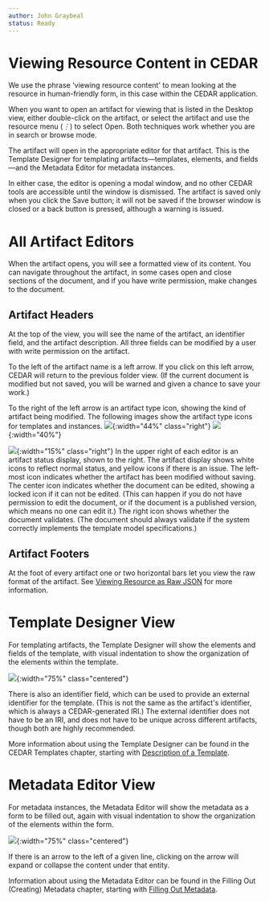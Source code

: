 ```yaml
---
author: John Graybeal
status: Ready
---
```

# Viewing Resource Content in CEDAR

We use the phrase 'viewing resource content' to mean looking at the resource in human-friendly form, in this case within the CEDAR application.

When you want to open an artifact for viewing that is listed in the Desktop view, 
either double-click on the artifact,
or select the artifact and use the resource menu (*⋮*) to select Open.
Both techniques work whether you are in search or browse mode.

The artifact will open in the appropriate editor for that artifact. This is the Template Designer for templating artifacts—templates, elements, and fields—and the Metadata Editor for metadata instances. 

In either case, the editor is opening a modal window, and no other CEDAR tools are accessible until the window is dismissed. 
The artifact is saved only when you click the Save button; it will not be saved if the browser window is closed or a back button is pressed, although a warning is issued.

<h1>All Artifact Editors</h1>

When the artifact opens, you will see a formatted view of its content.
You can navigate throughout the artifact,
in some cases open and close sections of the document, 
and if you have write permission, make changes to the document. 

<h2>Artifact Headers</h2>

At the top of the view, you will see the name of the artifact, 
an identifier field, and the artifact description. 
All three fields can be modified by a user with write permission on the artifact.

To the left of the artifact name is a left arrow. 
If you click on this left arrow, CEDAR will return to the previous folder view.
(If the current document is modified but not saved, 
you will be warned and given a chance to save your work.)

To the right of the left arrow is an artifact type icon, 
showing the kind of artifact being modified. 
The following images show the artifact type icons 
for templates and instances.
![](https://github.com/metadatacenter/cedar-manual/raw/master/docs/assets/imgs/metadata-editor-title-icon-2019117.png){:width="44%" class="right"}
![](https://github.com/metadatacenter/cedar-manual/raw/master/docs/assets/imgs/template-designer-title-icon-2019117.png){:width="40%"}

![](https://github.com/metadatacenter/cedar-manual/raw/master/docs/assets/imgs/artifact-editor-artifact-status-good-2019117.png){:width="15%" class="right"}
In the upper right of each editor is an artifact status display, shown to the right.
The artifact display shows white icons to reflect normal status, 
and yellow icons if there is an issue. 
The left-most icon indicates whether the artifact has been modified without saving. 
The center icon indicates whether the document can be edited, 
showing a locked icon if it can not be edited. (This can happen if you do not have permission to edit the document, or if the document is a published version, 
which means no one can edit it.) 
The right icon shows whether the document validates. 
(The document should always validate if the system correctly implements
the template model specifications.)

<h2>Artifact Footers</h2>

At the foot of every artifact one or two horizontal bars let you view the raw format of the artifact.  See [Viewing Resource as Raw JSON](https://metadatacenter.github.io/cedar-manual/sections/a3/4_viewing_resource_as_raw_json/) for more information.

<h1>Template Designer View</h1>

For templating artifacts, the Template Designer
will show the elements and fields of the template,
with visual indentation to show the organization of the elements within the template.

![](https://github.com/metadatacenter/cedar-manual/raw/master/docs/assets/imgs/template-designer-example-2019117.png){:width="75%" class="centered"}

There is also an identifier field, which can be used to provide an external identifier for the template. (This is not the same as the artifact's identifier, which is always a CEDAR-generated IRI.) The external identifier does not have to be an IRI, and does not have to be unique across different artifacts, though both are highly recommended.

More information about using the Template Designer can be found in the CEDAR Templates chapter, starting with [Description of a Template](https://metadatacenter.github.io/cedar-manual/cedar_templates/c1_description_of_a_template/).

<h1>Metadata Editor View</h1>

For metadata instances, the Metadata Editor
will show the metadata as a form to be filled out,
again with visual indentation to show the organization of the elements within the form.

![](https://github.com/metadatacenter/cedar-manual/raw/master/docs/assets/imgs/metadata-editor-example-2019117.png){:width="75%" class="centered"}

If there is an arrow to the left of a given line, 
clicking on the arrow will expand or collapse the content under that entity.

Information about using the Metadata Editor can be found in the Filling Out (Creating) Metadata chapter, starting with [Filling Out Metadata](https://metadatacenter.github.io/cedar-manual/sections/a5/2_filling_out_metadata/).



